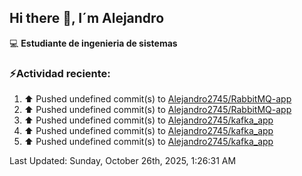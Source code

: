 ## Hi there 👋, I´m Alejandro

:computer: **Estudiante de ingenieria de sistemas**

### ⚡Actividad reciente:
<!--RECENT_ACTIVITY:start-->
1. ⬆️ Pushed undefined commit(s) to [Alejandro2745/RabbitMQ-app](https://github.com/Alejandro2745/RabbitMQ-app)<br>
2. ⬆️ Pushed undefined commit(s) to [Alejandro2745/RabbitMQ-app](https://github.com/Alejandro2745/RabbitMQ-app)<br>
3. ⬆️ Pushed undefined commit(s) to [Alejandro2745/kafka_app](https://github.com/Alejandro2745/kafka_app)<br>
4. ⬆️ Pushed undefined commit(s) to [Alejandro2745/kafka_app](https://github.com/Alejandro2745/kafka_app)<br>
5. ⬆️ Pushed undefined commit(s) to [Alejandro2745/kafka_app](https://github.com/Alejandro2745/kafka_app)<br>
<!--RECENT_ACTIVITY:end-->
<!--RECENT_ACTIVITY:last_update-->
Last Updated: Sunday, October 26th, 2025, 1:26:31 AM
<!--RECENT_ACTIVITY:last_update_end-->

<!--
**Alejandro2745/Alejandro2745** is a ✨ _special_ ✨ repository because its `README.md` (this file) appears on your GitHub profile.

Here are some ideas to get you started:

- 🔭 I’m currently working on ...
- 🌱 I’m currently learning ...
- 👯 I’m looking to collaborate on ...
- 🤔 I’m looking for help with ...
- 💬 Ask me about ...
- 📫 How to reach me: ...
- 😄 Pronouns: ...
- ⚡ Fun fact: ...
-->
